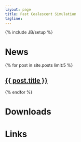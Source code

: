 ```yaml
---
layout: page
title: Fast Coalescent Simulation
tagline: 
---
```

{% include JB/setup %}

# News

{% for post in site.posts limit:5 %}    
<article itemscope itemtype="http://schema.org/BlogPosting" itemprop="blogPost">
<h2 itemprop="headline"><a href="{{ site.url }}{{ post.url }}" rel="bookmark" title="{{ post.title }}">{{ post.title }}</a></h2>
</article>
{% endfor %}

# Downloads

# Links
